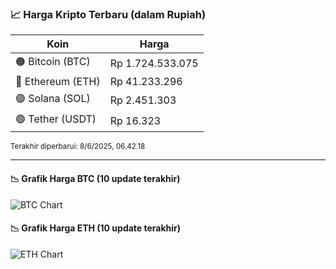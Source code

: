 

<!-- HARGA_KRIPTO -->
### 📈 Harga Kripto Terbaru (dalam Rupiah)

| Koin     | Harga         |
|----------|---------------|
| 🟠 Bitcoin (BTC)   | Rp 1.724.533.075 |
| 🔵 Ethereum (ETH)  | Rp 41.233.296 |
| 🟣 Solana (SOL)    | Rp 2.451.303 |
| 🟢 Tether (USDT)   | Rp 16.323 |

<sub>Terakhir diperbarui: 8/6/2025, 06.42.18</sub>

---

#### 📉 Grafik Harga BTC (10 update terakhir)
![BTC Chart](https://quickchart.io/chart?c=%7B%22type%22%3A%22line%22%2C%22data%22%3A%7B%22labels%22%3A%5B%2221%3A15%3A03%22%2C%2221%3A30%3A57%22%2C%2221%3A42%3A31%22%2C%2221%3A53%3A49%22%2C%2222%3A15%3A58%22%2C%2222%3A36%3A52%22%2C%2222%3A48%3A29%22%2C%2222%3A59%3A36%22%2C%2223%3A26%3A44%22%2C%2223%3A42%3A18%22%5D%2C%22datasets%22%3A%5B%7B%22label%22%3A%22Bitcoin%22%2C%22data%22%3A%5B1727299661%2C1727142953%2C1727269668%2C1726831585%2C1726081514%2C1727160093%2C1727971013%2C1727556907%2C1725823335%2C1724533075%5D%2C%22fill%22%3Afalse%2C%22borderColor%22%3A%22blue%22%2C%22tension%22%3A0.1%7D%5D%7D%7D)

#### 📉 Grafik Harga ETH (10 update terakhir)
![ETH Chart](https://quickchart.io/chart?c=%7B%22type%22%3A%22line%22%2C%22data%22%3A%7B%22labels%22%3A%5B%2221%3A15%3A03%22%2C%2221%3A30%3A57%22%2C%2221%3A42%3A31%22%2C%2221%3A53%3A49%22%2C%2222%3A15%3A58%22%2C%2222%3A36%3A52%22%2C%2222%3A48%3A29%22%2C%2222%3A59%3A36%22%2C%2223%3A26%3A44%22%2C%2223%3A42%3A18%22%5D%2C%22datasets%22%3A%5B%7B%22label%22%3A%22Ethereum%22%2C%22data%22%3A%5B41149334%2C41145554%2C41154597%2C41155088%2C41155679%2C41162191%2C41398734%2C41450738%2C41289580%2C41233296%5D%2C%22fill%22%3Afalse%2C%22borderColor%22%3A%22blue%22%2C%22tension%22%3A0.1%7D%5D%7D%7D)

<!-- /HARGA_KRIPTO -->